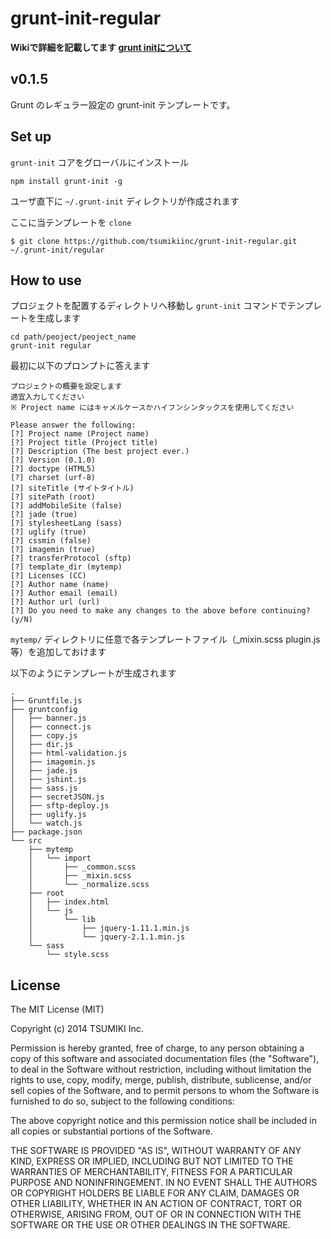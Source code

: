 # grunt-init-regular

**Wikiで詳細を記載してます [grunt initについて](https://github.com/tsumikiinc/grunt-init-regular/wiki/grunt-init%E3%81%AB%E3%81%A4%E3%81%84%E3%81%A6)**

## v0.1.5
Grunt のレギュラー設定の grunt-init テンプレートです。


## Set up

`grunt-init` コアをグローバルにインストール
```
npm install grunt-init -g
```
ユーザ直下に `~/.grunt-init` ディレクトリが作成されます

ここに当テンプレートを `clone`

```
$ git clone https://github.com/tsumikiinc/grunt-init-regular.git ~/.grunt-init/regular
```

## How to use

プロジェクトを配置するディレクトリへ移動し `grunt-init` コマンドでテンプレートを生成します

```
cd path/peoject/peoject_name
grunt-init regular
```
最初に以下のプロンプトに答えます

```
プロジェクトの概要を設定します
適宜入力してください
※ Project name にはキャメルケースかハイフンシンタックスを使用してください

Please answer the following:
[?] Project name (Project name) 
[?] Project title (Project title) 
[?] Description (The best project ever.) 
[?] Version (0.1.0) 
[?] doctype (HTML5) 
[?] charset (urf-8) 
[?] siteTitle (サイトタイトル) 
[?] sitePath (root) 
[?] addMobileSite (false) 
[?] jade (true) 
[?] stylesheetLang (sass) 
[?] uglify (true) 
[?] cssmin (false) 
[?] imagemin (true) 
[?] transferProtocol (sftp) 
[?] template_dir (mytemp) 
[?] Licenses (CC) 
[?] Author name (name) 
[?] Author email (email) 
[?] Author url (url) 
[?] Do you need to make any changes to the above before continuing? (y/N) 
```

`mytemp/` ディレクトリに任意で各テンプレートファイル（_mixin.scss plugin.js 等）を追加しておけます

以下のようにテンプレートが生成されます

```
.
├── Gruntfile.js
├── gruntconfig
│   ├── banner.js
│   ├── connect.js
│   ├── copy.js
│   ├── dir.js
│   ├── html-validation.js
│   ├── imagemin.js
│   ├── jade.js
│   ├── jshint.js
│   ├── sass.js
│   ├── secretJSON.js
│   ├── sftp-deploy.js
│   ├── uglify.js
│   └── watch.js
├── package.json
└── src
    ├── mytemp
    │   └── import
    │       ├── _common.scss
    │       ├── _mixin.scss
    │       └── _normalize.scss
    ├── root
    │   ├── index.html
    │   └── js
    │       └── lib
    │           ├── jquery-1.11.1.min.js
    │           └── jquery-2.1.1.min.js
    └── sass
        └── style.scss
```

## License

The MIT License (MIT)

Copyright (c) 2014 TSUMIKI Inc.

Permission is hereby granted, free of charge, to any person obtaining a copy
of this software and associated documentation files (the "Software"), to deal
in the Software without restriction, including without limitation the rights
to use, copy, modify, merge, publish, distribute, sublicense, and/or sell
copies of the Software, and to permit persons to whom the Software is
furnished to do so, subject to the following conditions:

The above copyright notice and this permission notice shall be included in all
copies or substantial portions of the Software.

THE SOFTWARE IS PROVIDED "AS IS", WITHOUT WARRANTY OF ANY KIND, EXPRESS OR
IMPLIED, INCLUDING BUT NOT LIMITED TO THE WARRANTIES OF MERCHANTABILITY,
FITNESS FOR A PARTICULAR PURPOSE AND NONINFRINGEMENT. IN NO EVENT SHALL THE
AUTHORS OR COPYRIGHT HOLDERS BE LIABLE FOR ANY CLAIM, DAMAGES OR OTHER
LIABILITY, WHETHER IN AN ACTION OF CONTRACT, TORT OR OTHERWISE, ARISING FROM,
OUT OF OR IN CONNECTION WITH THE SOFTWARE OR THE USE OR OTHER DEALINGS IN THE
SOFTWARE.
